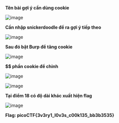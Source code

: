 __Tên bài gợi ý cần dùng cookie__

![image](https://user-images.githubusercontent.com/86923385/132197890-48eb5285-a9ea-4a9a-94b0-27e8c859fdaf.png)

__Cần nhập snickerdoodle để ra gợi ý tiếp theo__


![image](https://user-images.githubusercontent.com/86923385/132198065-b4ee59ed-6d93-442e-804a-da7e2fc74f32.png)


__Sau đó bật Burp để tăng cookie__


![image](https://user-images.githubusercontent.com/86923385/132198448-3d6113c7-03e3-4678-a951-6bf5ea61ac09.png)


__$$ phần cookie để chỉnh__


![image](https://user-images.githubusercontent.com/86923385/132198567-1665adc5-e919-4050-8bfd-72f50c090211.png)


![image](https://user-images.githubusercontent.com/86923385/132198696-dc6d097d-4ee8-4998-87ce-bea1091ba057.png)

__Tại điểm 18 có độ dài khác xuất hiện flag__

![image](https://user-images.githubusercontent.com/86923385/132198761-fce89194-3cc1-433e-9574-d882e6df0a80.png)


__Flag: picoCTF{3v3ry1_l0v3s_c00k135_bb3b3535}__

